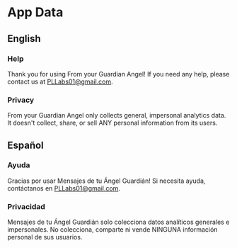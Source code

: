 # App Data

## English

### Help
Thank you for using From your Guardian Angel! If you need any help, please contact us at PLLabs01@gmail.com.

### Privacy
From your Guardian Angel only collects general, impersonal analytics data. It doesn't collect, share, or sell ANY personal information from its users.

## Español

### Ayuda
Gracias por usar Mensajes de tu Ángel Guardián! Si necesita ayuda, contáctanos en PLLabs01@gmail.com.

### Privacidad
Mensajes de tu Ángel Guardián solo colecciona datos analíticos generales e impersonales. No colecciona, comparte ni vende NINGUNA información personal de sus usuarios.
